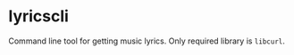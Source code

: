 lyricscli
=========

Command line tool for getting music lyrics. Only required library is `libcurl`.
